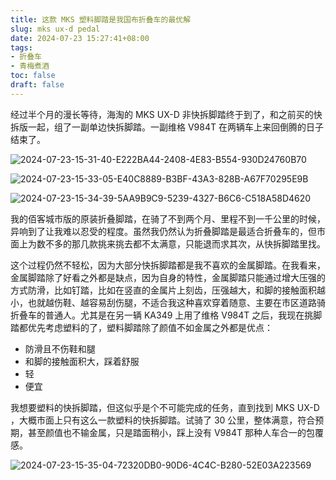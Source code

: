 ```yaml
---
title: 这款 MKS 塑料脚踏是我国布折叠车的最优解
slug: mks ux-d pedal
date: 2024-07-23 15:27:41+08:00
tags:
- 折叠车
- 青梅煮酒
toc: false
draft: false
---
```


经过半个月的漫长等待，海淘的 MKS UX-D 非快拆脚踏终于到了，和之前买的快拆版一起，组了一副单边快拆脚踏。一副维格 V984T 在两辆车上来回倒腾的日子结束了。  

![2024-07-23-15-31-40-E222BA44-2408-4E83-B554-930D24760B70](https://raw.githubusercontent.com/xbot/image-hosting/master/blog/20240723153140000-219e8ada50ff533310c3153cb9f986a9.avif)

![2024-07-23-15-33-05-E40C8889-B3BF-43A3-828B-A67F70295E9B](https://raw.githubusercontent.com/xbot/image-hosting/master/blog/20240723153305000-21352b4a65bb7a79c8ec39d4b9e301bb.avif)

![2024-07-23-15-34-39-5AA9B9C9-5239-4327-B6C6-C518A58D4620](https://raw.githubusercontent.com/xbot/image-hosting/master/blog/20240723153439000-ca74f5d4fc089a575ec5659d92c670d4.avif)

我的佰客城市版的原装折叠脚踏，在骑了不到两个月、里程不到一千公里的时候，异响到了让我难以忍受的程度。虽然我仍然认为折叠脚踏是最适合折叠车的，但市面上为数不多的那几款挑来挑去都不太满意，只能退而求其次，从快拆脚踏里找。  
  
这个过程仍然不轻松，因为大部分快拆脚踏都是我不喜欢的金属脚踏。在我看来，金属脚踏除了好看之外都是缺点，因为自身的特性，金属脚踏只能通过增大压强的方式防滑，比如钉踏，比如在竖直的金属片上刻齿，压强越大，和脚的接触面积越小，也就越伤鞋、越容易刮伤腿，不适合我这种喜欢穿着随意、主要在市区道路骑折叠车的普通人。尤其是在另一辆 KA349 上用了维格 V984T 之后，我现在挑脚踏都优先考虑塑料的了，塑料脚踏除了颜值不如金属之外都是优点：  
  
- 防滑且不伤鞋和腿  
- 和脚的接触面积大，踩着舒服  
- 轻  
- 便宜  
  
我想要塑料的快拆脚踏，但这似乎是个不可能完成的任务，直到找到 MKS UX-D ，大概市面上只有这么一款塑料的快拆脚踏。试骑了 30 公里，整体满意，符合预期，甚至颜值也不输金属，只是踏面稍小，踩上没有 V984T 那种人车合一的包覆感。

![2024-07-23-15-35-04-72320DB0-90D6-4C4C-B280-52E03A223569](https://raw.githubusercontent.com/xbot/image-hosting/master/blog/20240723153504000-ca6be17d62c7de518d17046b017f908e.avif)